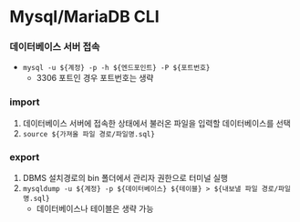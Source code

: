 # Mysql/MariaDB CLI
### 데이터베이스 서버 접속

- `mysql -u ${계정} -p -h ${엔드포인트} -P ${포트번호}`
    - 3306 포트인 경우 포트번호는 생략

### import

1. 데이터베이스 서버에 접속한 상태에서 불러온 파일을 입력할 데이터베이스를 선택
2. `source ${가져올 파일 경로/파일명.sql}`

### export

1. DBMS 설치경로의 bin 폴더에서 관리자 권한으로 터미널 실행
2. `mysqldump -u ${계정} -p ${데이터베이스} ${테이블} > ${내보낼 파일 경로/파일명.sql}`
   - 데이터베이스나 테이블은 생략 가능